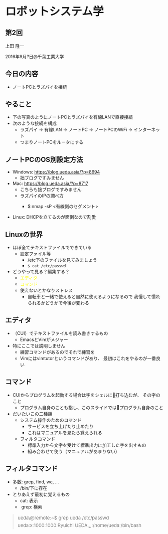 <h1 style="font-size: 250%;">ロボットシステム学</h1>
<h2>第2回</h2>
上田 隆一

2016年9月?日\@千葉工業大学

<!--nextpage-->
<h2>今日の内容</h2>
<ul>
 	<li>ノートPCとラズパイを接続</li>
</ul>
<!--nextpage-->
<h2>やること</h2>
<ul>
 	<li>下の写真のようにノートPCとラズパイを有線LANで直接接続</li>
 	<li>次のような接続を構成
<ul>
 	<li>ラズパイ -&gt; 有線LAN -&gt; ノートPC -&gt; ノートPCのWiFi -&gt; インターネット</li>
 	<li>つまりノートPCをルータにする</li>
</ul>
</li>
</ul>
<!--nextpage-->
<h2>ノートPCのOS別設定方法</h2>
<ul>
 	<li>Windows: <a href="https://blog.ueda.asia/?p=8694" target="_blank">https://blog.ueda.asia/?p=8694</a>
<ul>
 	<li>拙ブログですみません</li>
</ul>
</li>
 	<li>Mac: <a href="https://blog.ueda.asia/?p=8717" target="_blank">https://blog.ueda.asia/?p=8717</a>
<ul>
 	<li>こちらも拙ブログですみません</li>
 	<li>ラズパイのIPの調べ方
<ul>
 	<li>
<p class="p1"><span class="s1">$ nmap -sP &lt;有線側のセグメント&gt;</span></p>
</li>
</ul>
</li>
</ul>
</li>
 	<li>Linux: DHCPを立てるのが面倒なので割愛</li>
</ul>
<!--nextpage-->
<h2>Linuxの世界</h2>
<ul>
 	<li>ほぼ全てテキストファイルでできている
<ul>
 	<li>設定ファイル等
<ul>
 	<li>/etc下のファイルを見てみましょう</li>
 	<li><code>$ cat /etc/passwd</code></li>
</ul>
</li>
</ul>
</li>
 	<li>どうやって見る？編集する？
<ul>
 	<li><span style="color: #ffff00;">エディタ</span></li>
 	<li><span style="color: #ffff00;">コマンド</span></li>
 	<li>使えないとかなりストレス
<ul>
 	<li>自転車と一緒で使えると自然に使えるようになるので
我慢して慣れられるかどうかで今後が変わる</li>
</ul>
</li>
</ul>
</li>
</ul>
<!--nextpage-->
<h2>エディタ</h2>
<ul>
 	<li>（CUI）でテキストファイルを読み書きするもの
<ul>
 	<li>EmacsとVimがメジャー</li>
</ul>
</li>
 	<li>特にここでは説明しません
<ul>
 	<li>練習コマンドがあるのでそれで練習を</li>
 	<li>Vimにはvimtutorというコマンドがあり、
最初はこれをやるのが一番良い</li>
</ul>
</li>
</ul>
<!--nextpage-->
<h2>コマンド</h2>
<ul>
 	<li>CUIからプログラムを起動する場合は字をシェルに打ち込むが、
その字のこと
<ul>
 	<li>プログラム自身のことも指し、このスライドではプログラム自身のこと</li>
</ul>
</li>
 	<li>だいたいこの二種類
<ul>
 	<li>システム操作のためのコマンド
<ul>
 	<li>サービスを立ち上げたり止めたり</li>
 	<li>これはマニュアルを見たら覚えられる</li>
</ul>
</li>
 	<li>フィルタコマンド
<ul>
 	<li>標準入力から文字を受けて標準出力に加工した字を出すもの</li>
 	<li>組み合わせて使う（マニュアルがあまりない）</li>
</ul>
</li>
</ul>
</li>
</ul>
<!--nextpage-->
<h2>フィルタコマンド</h2>
<ul>
 	<li>多数: grep, find, wc, ...
<ul>
 	<li>/bin/下に存在</li>
</ul>
</li>
 	<li>とりあえず最初に覚えるもの
<ul>
 	<li>cat: 表示</li>
 	<li> grep: 検索&nbsp;</li>
</ul>
</li>
</ul>
<blockquote><span style="font-size: 15px; font-weight: 300; line-height: 1.62em;">ueda\@remote:~$ grep ueda /etc/passwd</span><br style="font-family: inherit; font-style: inherit; line-height: 1.62em;" /><span style="font-size: 15px; font-weight: 300; line-height: 1.62em;">ueda:x:1000:1000:Ryuichi UEDA,,,:/home/ueda:/bin/bash</span></blockquote>

